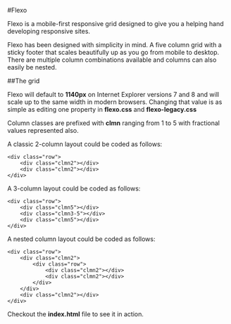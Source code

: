 #Flexo

Flexo is a mobile-first responsive grid designed to give you a helping hand developing responsive sites. 

Flexo has been designed with simplicity in mind. A five column grid with a sticky footer that scales beautifully up as you go from mobile to desktop. There are multiple column combinations available and columns can also easily be nested.

##The grid

Flexo will default to **1140px** on Internet Explorer versions 7 and 8 and will scale up to the same width in modern browsers. Changing that value is as simple as editing one property in **flexo.css** and **flexo-legacy.css**

Column classes are prefixed with **clmn**  ranging from 1 to 5 with fractional values represented also.

A classic 2-column layout could be coded as follows:

    <div class="row">
        <div class="clmn2"></div>
        <div class="clmn2"></div> 
    </div>

A 3-column layout could be coded as follows:

    <div class="row">
        <div class="clmn5"></div>
        <div class="clmn3-5"></div> 
        <div class="clmn5"></div>        
    </div>
    
A nested column layout could be coded as follows:

    <div class="row">
        <div class="clmn2">
            <div class="row">
                <div class="clmn2"></div> 
                <div class="clmn2"></div> 
            </div> 
        </div>
        <div class="clmn2"></div>        
    </div>
    
Checkout the **index.html** file to see it in action.